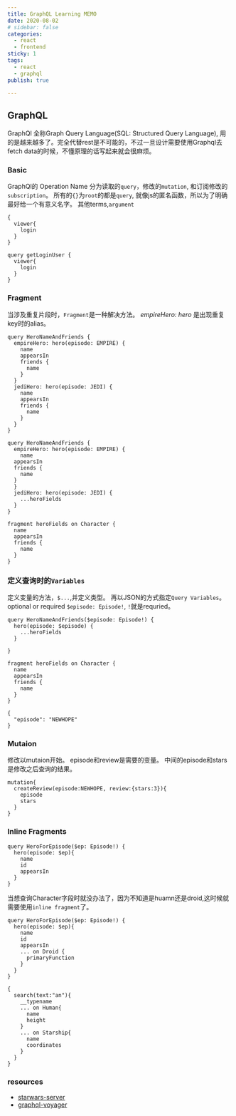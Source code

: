 ```yaml
---
title: GraphQL Learning MEMO
date: 2020-08-02
# sidebar: false
categories:
  - react
  - frontend
sticky: 1
tags:
  - react
  - graphql
publish: true

---
```


## GraphQL

GraphQl 全称Graph Query Language(SQL: Structured Query Language), 用的是越来越多了。完全代替rest是不可能的，不过一旦设计需要使用Graphql去fetch data的时候，不懂原理的话写起来就会很麻烦。

### Basic

GraphQl的 Operation Name 分为读取的`query`，修改的`mutation`, 和订阅修改的`subscription`。
所有的`{}`为`root`的都是`query`, 就像js的匿名函数，所以为了明确最好给一个有意义名字。
其他terms,`argument`
```
{
  viewer{
    login
  }
}
```

```
query getLoginUser {
  viewer{
    login
  }
}
```

### Fragment

当涉及重复片段时，`Fragment`是一种解决方法。
*empireHero: hero* 是出现重复key时的alias。

```
query HeroNameAndFriends {
  empireHero: hero(episode: EMPIRE) {
    name
    appearsIn
    friends {
      name
    }
  }
  jediHero: hero(episode: JEDI) {
    name
    appearsIn
    friends {
      name
    }
  }
}
```
```
query HeroNameAndFriends {
  empireHero: hero(episode: EMPIRE) {
    name
  appearsIn
  friends {
    name
  }
  }
  jediHero: hero(episode: JEDI) {
    ...heroFields
  }
}

fragment heroFields on Character {
  name
  appearsIn
  friends {
    name
  }
}

```

### 定义查询时的`Variables`

定义变量的方法，`$...`,并定义类型。
再以JSON的方式指定`Query Variables`。
optional or required `$episode: Episode!`, `!`就是requried。

```
query HeroNameAndFriends($episode: Episode!) {
  hero(episode: $episode) {
    ...heroFields
  }

}

fragment heroFields on Character {
  name
  appearsIn
  friends {
    name
  }
}
```
```
{
  "episode": "NEWHOPE"
}
```

### Mutaion

修改以mutaion开始。
episode和review是需要的变量。
中间的episode和stars是修改之后查询的结果。

```
mutation{
  createReview(episode:NEWHOPE, review:{stars:3}){
    episode
    stars
  }
}
```

### Inline Fragments
```
query HeroForEpisode($ep: Episode!) {
  hero(episode: $ep){
    name
    id
    appearsIn
  }
}
```
当想查询Character字段时就没办法了，因为不知道是huamn还是droid,这时候就需要使用`inline fragment`了。
```
query HeroForEpisode($ep: Episode!) {
  hero(episode: $ep){
    name
    id
    appearsIn
    ... on Droid {
      primaryFunction
    }
  }
}
```

```
{
  search(text:"an"){
    __typename
    ... on Human{
      name
      height
    }
    ... on Starship{
      name
      coordinates
    }
  }
}
```



### resources
 - [starwars-server](https://github.com/apollographql/starwars-server)
 - [graphql-voyager](https://github.com/APIs-guru/graphql-voyager)

